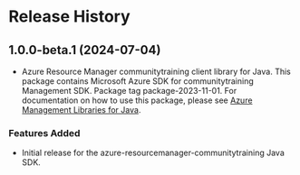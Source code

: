 # Release History

## 1.0.0-beta.1 (2024-07-04)

- Azure Resource Manager communitytraining client library for Java. This package contains Microsoft Azure SDK for communitytraining Management SDK.  Package tag package-2023-11-01. For documentation on how to use this package, please see [Azure Management Libraries for Java](https://aka.ms/azsdk/java/mgmt).
### Features Added

- Initial release for the azure-resourcemanager-communitytraining Java SDK.
